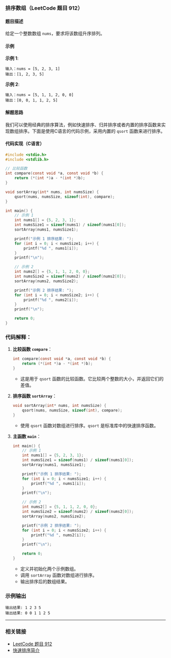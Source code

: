 ### 排序数组（LeetCode 题目 912）

#### 题目描述
给定一个整数数组 `nums`，要求将该数组升序排列。

#### 示例

**示例 1**:
```
输入：nums = [5, 2, 3, 1]
输出：[1, 2, 3, 5]
```

**示例 2**:
```
输入：nums = [5, 1, 1, 2, 0, 0]
输出：[0, 0, 1, 1, 2, 5]
```

#### 解题思路
我们可以使用经典的排序算法，例如快速排序、归并排序或者内置的排序函数来实现数组排序。下面是使用C语言的代码示例，采用内置的 `qsort` 函数来进行排序。

#### 代码实现（C语言）

```c
#include <stdio.h>
#include <stdlib.h>

// 比较函数
int compare(const void *a, const void *b) {
    return (*(int *)a - *(int *)b);
}

void sortArray(int* nums, int numsSize) {
    qsort(nums, numsSize, sizeof(int), compare);
}

int main() {
    // 示例 1
    int nums1[] = {5, 2, 3, 1};
    int numsSize1 = sizeof(nums1) / sizeof(nums1[0]);
    sortArray(nums1, numsSize1);

    printf("示例 1 排序结果: ");
    for (int i = 0; i < numsSize1; i++) {
        printf("%d ", nums1[i]);
    }
    printf("\n");

    // 示例 2
    int nums2[] = {5, 1, 1, 2, 0, 0};
    int numsSize2 = sizeof(nums2) / sizeof(nums2[0]);
    sortArray(nums2, numsSize2);

    printf("示例 2 排序结果: ");
    for (int i = 0; i < numsSize2; i++) {
        printf("%d ", nums2[i]);
    }
    printf("\n");

    return 0;
}
```

### 代码解释：

1. **比较函数 `compare`**：
   ```c
   int compare(const void *a, const void *b) {
       return (*(int *)a - *(int *)b);
   }
   ```
   - 这是用于 `qsort` 函数的比较函数。它比较两个整数的大小，并返回它们的差值。

2. **排序函数 `sortArray`**：
   ```c
   void sortArray(int* nums, int numsSize) {
       qsort(nums, numsSize, sizeof(int), compare);
   }
   ```
   - 使用 `qsort` 函数对数组进行排序。`qsort` 是标准库中的快速排序函数。

3. **主函数 `main`**：
   ```c
   int main() {
       // 示例 1
       int nums1[] = {5, 2, 3, 1};
       int numsSize1 = sizeof(nums1) / sizeof(nums1[0]);
       sortArray(nums1, numsSize1);
   
       printf("示例 1 排序结果: ");
       for (int i = 0; i < numsSize1; i++) {
           printf("%d ", nums1[i]);
       }
       printf("\n");
   
       // 示例 2
       int nums2[] = {5, 1, 1, 2, 0, 0};
       int numsSize2 = sizeof(nums2) / sizeof(nums2[0]);
       sortArray(nums2, numsSize2);
   
       printf("示例 2 排序结果: ");
       for (int i = 0; i < numsSize2; i++) {
           printf("%d ", nums2[i]);
       }
       printf("\n");
   
       return 0;
   }
   ```
   - 定义并初始化两个示例数组。
   - 调用 `sortArray` 函数对数组进行排序。
   - 输出排序后的数组结果。

### 示例输出

```
输出结果: 1 2 3 5 
输出结果: 0 0 1 1 2 5 
```


---

### 相关链接
- [LeetCode 题目 912](https://leetcode.com/problems/sort-an-array/)
- [快速排序简介](https://en.wikipedia.org/wiki/Quicksort)
